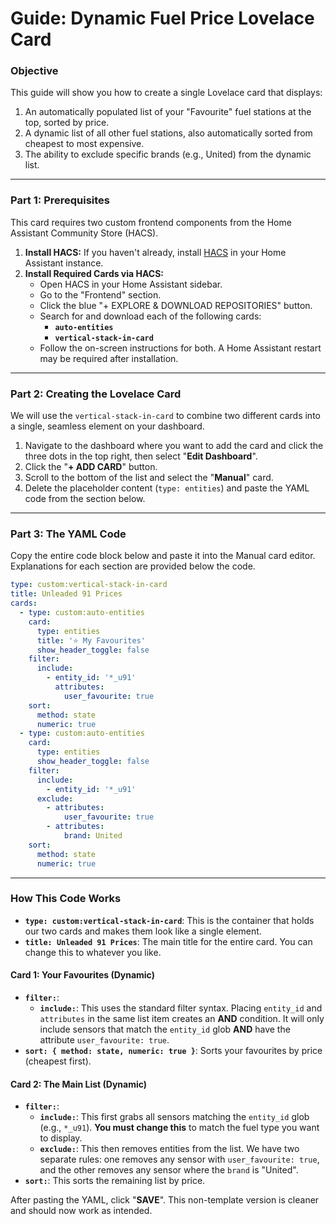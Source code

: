 # Guide: Dynamic Fuel Price Lovelace Card

### Objective

This guide will show you how to create a single Lovelace card that displays:

1.  An automatically populated list of your "Favourite" fuel stations at the top, sorted by price.
2.  A dynamic list of all other fuel stations, also automatically sorted from cheapest to most expensive.
3.  The ability to exclude specific brands (e.g., United) from the dynamic list.

---

### Part 1: Prerequisites

This card requires two custom frontend components from the Home Assistant Community Store (HACS).

1.  **Install HACS:** If you haven't already, install [HACS](https://hacs.xyz/) in your Home Assistant instance.
2.  **Install Required Cards via HACS:**
    * Open HACS in your Home Assistant sidebar.
    * Go to the "Frontend" section.
    * Click the blue "+ EXPLORE & DOWNLOAD REPOSITORIES" button.
    * Search for and download each of the following cards:
        * **`auto-entities`**
        * **`vertical-stack-in-card`**
    * Follow the on-screen instructions for both. A Home Assistant restart may be required after installation.

---

### Part 2: Creating the Lovelace Card

We will use the `vertical-stack-in-card` to combine two different cards into a single, seamless element on your dashboard.

1.  Navigate to the dashboard where you want to add the card and click the three dots in the top right, then select "**Edit Dashboard**".
2.  Click the "**+ ADD CARD**" button.
3.  Scroll to the bottom of the list and select the "**Manual**" card.
4.  Delete the placeholder content (`type: entities`) and paste the YAML code from the section below.

---

### Part 3: The YAML Code

Copy the entire code block below and paste it into the Manual card editor. Explanations for each section are provided below the code.

```yaml
type: custom:vertical-stack-in-card
title: Unleaded 91 Prices
cards:
  - type: custom:auto-entities
    card:
      type: entities
      title: '⭐ My Favourites'
      show_header_toggle: false
    filter:
      include:
        - entity_id: '*_u91'
          attributes:
            user_favourite: true
    sort:
      method: state
      numeric: true
  - type: custom:auto-entities
    card:
      type: entities
      show_header_toggle: false
    filter:
      include:
        - entity_id: '*_u91'
      exclude:
        - attributes:
            user_favourite: true
        - attributes:
            brand: United
    sort:
      method: state
      numeric: true
```

---

### How This Code Works

* **`type: custom:vertical-stack-in-card`**: This is the container that holds our two cards and makes them look like a single element.
* **`title: Unleaded 91 Prices`**: The main title for the entire card. You can change this to whatever you like.

#### Card 1: Your Favourites (Dynamic)

* **`filter:`**: 
    * **`include:`**: This uses the standard filter syntax. Placing `entity_id` and `attributes` in the same list item creates an **AND** condition. It will only include sensors that match the `entity_id` glob **AND** have the attribute `user_favourite: true`.
* **`sort: { method: state, numeric: true }`**: Sorts your favourites by price (cheapest first).

#### Card 2: The Main List (Dynamic)

* **`filter:`**:
    * **`include:`**: This first grabs all sensors matching the `entity_id` glob (e.g., `*_u91`). **You must change this** to match the fuel type you want to display.
    * **`exclude:`**: This then removes entities from the list. We have two separate rules: one removes any sensor with `user_favourite: true`, and the other removes any sensor where the `brand` is "United".
* **`sort:`**: This sorts the remaining list by price.

After pasting the YAML, click "**SAVE**". This non-template version is cleaner and should now work as intended.
